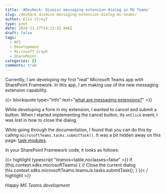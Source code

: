 ```yaml
---
title: '#DevHack: Dismiss messaging extension dialog in MS Teams'
slug: /devhack-dismiss-messaging-extension-dialog-ms-teams/
author: Elio Struyf
type: post
date: 2020-11-27T14:13:22.946Z
draft: false
tags:
  - API
  - Development
  - Microsoft Graph
  - SharePoint
categories: []
comments: true
---
```


Currently, I am developing my first "real" Microsoft Teams app with SharePoint Framework. In this app, I am making use of the new messaging extension capability.

{{< blockquote type="Info" text="[what are messaging extensions?](https://docs.microsoft.com/en-us/microsoftteams/platform/messaging-extensions/what-are-messaging-extensions)" >}}

While developing a form in my extension, I wanted to cancel and submit a button. When I started implementing the cancel button, its `onClick` event, I was lost in how to close the dialog. 

While going through the documentation, I found that you can do this by calling `microsoftTeams.tasks.submitTask()`. It was a bit hidden away on this page: [task modules](https://docs.microsoft.com/en-us/microsoftteams/platform/task-modules-and-cards/task-modules/task-modules-tabs#htmljavascript-taskinfourl).

In your SharePoint Framework code, it looks as follows:

{{< highlight typescript "linenos=table,noclasses=false" >}}
if (this.context.sdks.microsoftTeams) {
  // Close the current dialog
  this.context.sdks.microsoftTeams.teamsJs.tasks.submitTask();
}
{{< / highlight >}}

*Happy MS Teams development*
